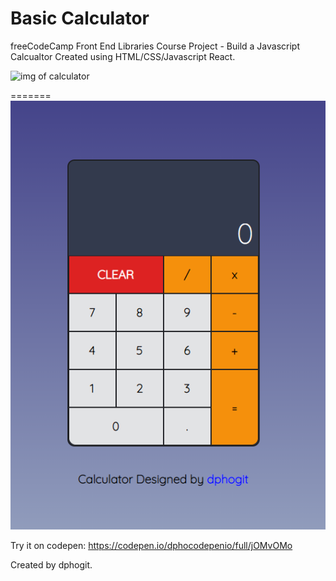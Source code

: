 # Basic Calculator

freeCodeCamp Front End Libraries Course Project - Build a Javascript Calcualtor
Created using HTML/CSS/Javascript React.


![img of calculator](C:\MyProjects\Freecodecamp\FrontEndLibraries\calculator\picture.PNG)

=======
![screenshot](https://github.com/dphogit/javascipt-calculator/blob/main/picture.PNG "React Calculator")

Try it on codepen: https://codepen.io/dphocodepenio/full/jOMvOMo

Created by dphogit.
